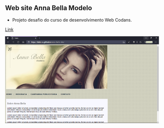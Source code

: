 ## Web site Anna Bella Modelo



- Projeto desafio do curso de desenvolvimento Web Codans.

[Link](https://fabio-sv.github.io/anna-bella-site/)

![](https://github.com/fabio-sv/anna-bella-site/blob/main/imagens/banner-edit.png)  

